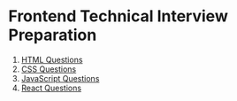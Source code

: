 # Frontend Technical Interview Preparation

1. [HTML Questions](./html/README.md)
2. [CSS Questions](./css/README.md)
3. [JavaScript Questions](./javascript/README.md)
4. [React Questions](./react/README.md)
